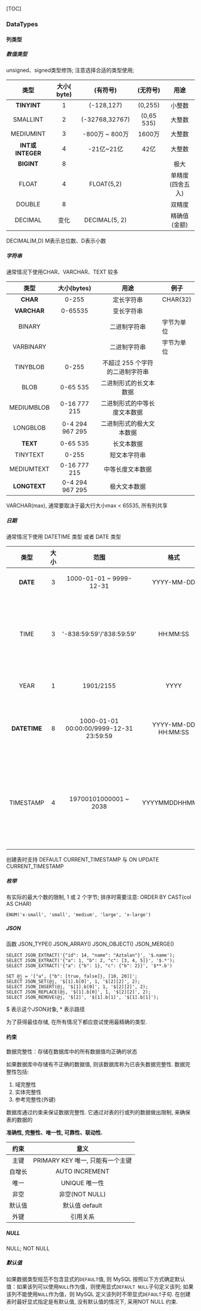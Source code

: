 [TOC]

### DataTypes

#### 列类型

##### 数值类型

unsigned、signed类型修饰;  注意选择合适的类型使用;

|       类型       | 大小( byte) |    (有符号)    |  (无符号)  |       用途       |
| :--------------: | :---------: | :------------: | :--------: | :--------------: |
|   **TINYINT**    |      1      |   (-128,127)   |  (0,255)   |      小整数      |
|     SMALLINT     |      2      | (-32768,32767) | (0,65 535) |      大整数      |
|    MEDIUMINT     |      3      | -800万 ~ 800万 |   1600万   |      大整数      |
| **INT或INTEGER** |      4      |   -21亿~21亿   |    42亿    |      大整数      |
|    **BIGINT**    |      8      |                |            |       极大       |
|      FLOAT       |      4      |   FLOAT(5,2)   |            | 单精度(四舍五入) |
|      DOUBLE      |      8      |                |            |      双精度      |
|     DECIMAL      |    变化     | DECIMAL(5, 2)  |            |   精确值(金额)   |

DECIMAL(M,D) M表示总位数、D表示小数

##### 字符串

通常情况下使用CHAR、VARCHAR、TEXT 较多

|     类型     |   大小(bytes)   |              用途               | 例子       |
| :----------: | :-------------: | :-----------------------------: | ---------- |
|   **CHAR**   |      0-255      |           定长字符串            | CHAR(32)   |
| **VARCHAR**  |     0-65535     |           变长字符串            |            |
|    BINARY    |                 |          二进制字符串           | 字节为单位 |
|  VARBINARY   |                 |          二进制字符串           | 字节为单位 |
|   TINYBLOB   |      0-255      | 不超过 255 个字符的二进制字符串 |            |
|     BLOB     |    0-65 535     |     二进制形式的长文本数据      |            |
|  MEDIUMBLOB  |  0-16 777 215   |  二进制形式的中等长度文本数据   |            |
|   LONGBLOB   | 0-4 294 967 295 |    二进制形式的极大文本数据     |            |
|   **TEXT**   |    0-65 535     |           长文本数据            |            |
|   TINYTEXT   |      0-255      |          短文本字符串           |            |
|  MEDIUMTEXT  |  0-16 777 215   |        中等长度文本数据         |            |
| **LONGTEXT** | 0-4 294 967 295 |          极大文本数据           |            |

VARCHAR(max), 通常要取决于最大行大小max < 65535, 所有列共享

##### 日期

通常情况下使用 DATETIME 类型 或者 DATE 类型

|     类型     | 大小 |                  范围                   |        格式         |         用途         |
| :----------: | :--: | :-------------------------------------: | :-----------------: | :------------------: |
|   **DATE**   |  3   |         1000-01-01 ~ 9999-12-31         |     YYYY-MM-DD      |        日期值        |
|     TIME     |  3   |        '-838:59:59'/'838:59:59'         |      HH:MM:SS       |   时间值或持续时间   |
|     YEAR     |  1   |                1901/2155                |        YYYY         |        年份值        |
| **DATETIME** |  8   | 1000-01-01 00:00:00/9999-12-31 23:59:59 | YYYY-MM-DD HH:MM:SS |     混合日期时间     |
|  TIMESTAMP   |  4   |          19700101000001 ~ 2038          |   YYYYMMDDHHMMSS    | 混合日期时间值时间戳 |

创建表时支持 DEFAULT CURRENT_TIMESTAMP 与 ON UPDATE CURRENT_TIMESTAMP 

##### 枚举

有实际的最大个数的限制, 1 或 2 个字节; 排序时需要注意: ORDER BY CAST(col AS CHAR)

~~~mysql
ENUM('x-small', 'small', 'medium', 'large', 'x-large')
~~~

##### JSON

函数 JSON_TYPE()  JSON_ARRAY() JSON_OBJECT() JSON_MERGE()

~~~mysql
SELECT JSON_EXTRACT('{"id": 14, "name": "Aztalan"}', '$.name');
SELECT JSON_EXTRACT('{"a": 1, "b": 2, "c": [3, 4, 5]}', '$.*');
SELECT JSON_EXTRACT('{"a": {"b": 1}, "c": {"b": 2}}', '$**.b')

SET @j = '["a", {"b": [true, false]}, [10, 20]]';
SELECT JSON_SET(@j, '$[1].b[0]', 1, '$[2][2]', 2);
SELECT JSON_INSERT(@j, '$[1].b[0]', 1, '$[2][2]', 2);
SELECT JSON_REPLACE(@j, '$[1].b[0]', 1, '$[2][2]', 2);
SELECT JSON_REMOVE(@j, '$[2]', '$[1].b[1]', '$[1].b[1]');
~~~

$ 表示这个JSON对象, * 表示路径

为了获得最佳存储, 在所有情况下都应尝试使用最精确的类型. 

#### 约束

数据完整性：存储在数据库中的所有数据值均正确的状态

如果数据库中存储有不正确的数据值, 则该数据库称为已丧失数据完整性. 数据完整性包括: 

1.  域完整性
2.  实体完整性
3.  参考完整性(外键)

数据库通过约束来保证数据完整性. 它通过对表的行或列的数据做出限制, 来确保表的数据的

**准确性, 完整性、唯一性, 可靠性、联动性.** 

|  约束  |               意义               |
| :----: | :------------------------------: |
|  主键  | PRIMARY KEY 唯一, 只能有一个主键 |
| 自增长 |          AUTO INCREMENT          |
|  唯一  |          UNIQUE 唯一性           |
|  非空  |          非空(NOT NULL)          |
| 默认值 |          默认值 default          |
|  外键  |             引用关系             |

##### NULL

NULL;  NOT NULL

##### 默认值

如果数据类型规范不包含显式的`DEFAULT`值, 则 MySQL 按照以下方式确定默认值：如果该列可以使用`NULL`作为值，则使用显式`DEFAULT NULL`子句定义该列; 如果该列不能使用`NULL`作为值，则 MySQL 定义该列时不带显式`DEFAULT`子句. 在创建表时最好显式指定是有默认值, 没有默认值的情况下, 采用NOT NULL 约束.


